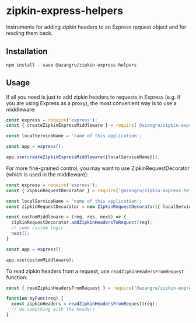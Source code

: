 # zipkin-express-helpers

Instruments for adding zipkin headers to an Express request object and for reading them back.

## Installation

`npm install --save @azangru/zipkin-express-helpers`

## Usage

If all you need is just to add zipkin headers to requests in Express (e.g. if you are using Express as a proxy), the most convenient way is to use a middleware:

```javascript
const express = require('express');
const { createZipkinExpressMiddleware } = require('@azangru/zipkin-express-helpers');

const localServiceName = 'name of this application';

const app = express();

app.use(createZipkinExpressMiddleware({localServiceName}));
```

For more fine-grained control, you may want to use ZipkinRequestDecorator (which is used in the middleware):

```javascript
const express = require('express');
const { ZipkinRequestDecorator } = require('@azangru/zipkin-express-helpers');

const localServiceName = 'name of this application';
const zipkinRequestDecorator = new ZipkinRequestDecorator({ localServiceName });

const customMiddleware = (req, res, next) => {
  zipkinRequestDecorator.addZipkinHeadersToRequest(req);
  // some custom logic
  next();
}

const app = express();

app.use(customMiddleware);
```

To read zipkin headers from a request, use `readZipkinHeadersFromRequest` function:

```javascript
const { readZipkinHeadersFromRequest } = require('@azangru/zipkin-express-helpers');

function myFunc(req) {
  const zipkinHeaders = readZipkinHeadersFromRequest(req);
  // do something with the headers
}
```
